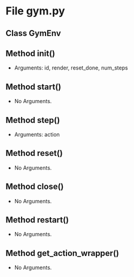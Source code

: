 # File gym.py

## Class GymEnv

## Method __init__()

- Arguments: id, render, reset_done, num_steps

## Method start()

- No Arguments.

## Method step()

- Arguments: action

## Method reset()

- No Arguments.

## Method close()

- No Arguments.

## Method restart()

- No Arguments.

## Method get_action_wrapper()

- No Arguments.
